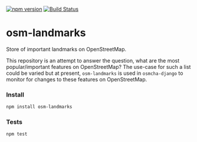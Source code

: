 [![npm version](https://badge.fury.io/js/osm-landmarks.svg)](https://badge.fury.io/js/osm-landmarks)
[![Build Status](https://circleci.com/gh/osmlab/osm-landmarks/tree/master.svg?style=shield)](https://circleci.com/gh/osmlab/osm-landmarks)

# osm-landmarks

Store of important landmarks on OpenStreetMap.

This repository is an attempt to answer the question, what are the most popular/important features on OpenStreetMap? The use-case for such a list could be varied but at present, `osm-landmarks` is used in `osmcha-django` to monitor for changes to these features on OpenStreetMap.

### Install

```sh
npm install osm-landmarks
```

### Tests

```sh
npm test
```
